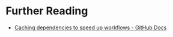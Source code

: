 # Further Reading

- [Caching dependencies to speed up workflows - GitHub Docs](https://docs.github.com/en/actions/using-workflows/caching-dependencies-to-speed-up-workflows)
